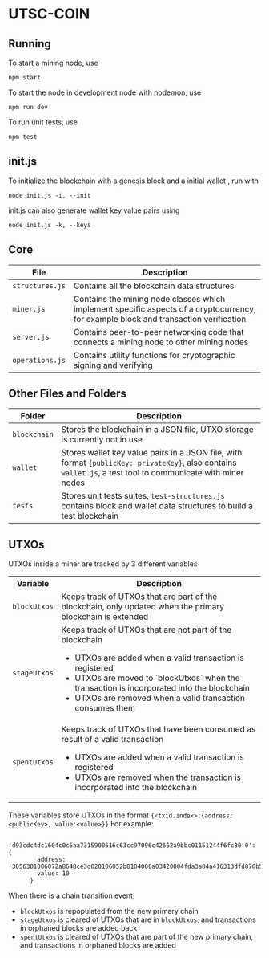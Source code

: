 # UTSC-COIN
## Running

To start a mining node, use
```
npm start
```
To start the node in development node with nodemon, use
``` 
npm run dev
```
To run unit tests, use
``` 
npm test
```
## init.js

To initialize the blockchain with a genesis block and a initial wallet , run with 
```
node init.js -i, --init
```
init.js can also generate wallet key value pairs using
```
node init.js -k, --keys
```
## Core
| File | Description |
|--|--|
| `structures.js` | Contains all the blockchain data structures |
| `miner.js` | Contains the mining node classes which implement specific aspects of a cryptocurrency, for example block and transaction verification |
| `server.js` | Contains peer-to-peer networking code that connects a mining node to other mining nodes |
| `operations.js` | Contains utility functions for cryptographic signing and verifying  |

## Other Files and Folders
| Folder | Description |
|--|--|
| `blockchain` | Stores the blockchain in a JSON file, UTXO storage is currently not in use |
| `wallet` | Stores wallet key value pairs in a JSON file, with format `{publicKey: privateKey}`, also contains `wallet.js`, a test tool to communicate with miner nodes |
|`tests` | Stores unit tests suites, `test-structures.js` contains block and wallet data structures to build a test blockchain

## UTXOs
UTXOs inside a miner are tracked by 3 different variables
<table>
  <tr>
    <th>Variable </th> <th>Description </th>
  </tr>
  <tr>
    <td><code>blockUtxos</code></td>
    <td> Keeps track of UTXOs that are part of the blockchain, only updated when the primary blockchain is extended</td>
  </tr>
<tr>
  <td><code>stageUtxos</code></td>
  <td>Keeps track of UTXOs that are not part of the blockchain <ul><li>UTXOs are added when a   valid transaction is registered </li><li>UTXOs are moved to `blockUtxos` when the transaction is incorporated into the blockchain</li><li>UTXOs are removed when a valid transaction consumes them</li></ul> </td>
</tr>
<tr>
  <td><code>spentUtxos</code></td>
  <td> Keeps track of UTXOs that have been consumed as result of a valid transaction <ul><li>UTXOs are added when a valid transaction is registered </li><li>UTXOs are removed when the transaction is incorporated into the blockchain</li></ul></td>
</tr>
</table>

These variables store UTXOs in the format `{<txid.index>:{address:<publicKey>, value:<value>}}` 
For example:
```
  'd93cdc4dc1604c0c5aa7315900516c63cc97096c42662a9bbc01151244f6fc80.0': {
        address: '3056301006072a8648ce3d020106052b8104000a03420004fda3a84a416313dfd870b5bd4f56036c686569efc5c7fc5464744622ea3f5e1f848bdaea7d8aae35231b6eb67e025e633fb2cea0bfe57e98ce3aa666cb852b96',
        value: 10
      }
```
When there is a chain transition event, 
 - `blockUtxos` is repopulated from the new primary chain
 - `stageUtxos` is cleared of UTXOs that are in `blockUtxos`, and transactions in orphaned blocks are added back
 - `spentUtxos` is cleared of UTXOs that are part of the new primary chain, and transactions in orphaned blocks are added 
